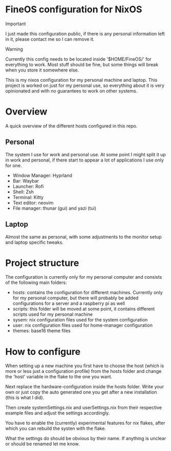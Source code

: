 # FineOS configuration for NixOS

> [!IMPORTANT]  
> I just made this configuration public, if there is any personal information left in it, please contact me so I can remove it.

> [!WARNING]
> Currently this config needs to be located inside '$HOME/FineOS/' for everything to work.
> Most stuff should be fine, but some things will break when you store it somewhere else.

This is my nixos configuration for my personal machine and laptop. This project is worked on just for my personal use, so everything about it is very opinionated and with no guarantees to work on other systems. 

# Overview

A quick overview of the different hosts configured in this repo.

## Personal

The system I use for work and personal use. At some point I might split it up in work and personal, if there start to appear a lot of applications I use only for one.

- Window Manager: Hyprland
- Bar: Waybar
- Launcher: Rofi
- Shell: Zsh
- Terminal: Kitty
- Text editor: neovim
- File manager: thunar (gui) and yazi (tui)

## Laptop 

Almost the same as personal, with some adjustments to the monitor setup and laptop specific tweaks.

# Project structure
The configuration is currently only for my personal computer and consists of the following main folders:

- hosts: contains the configuration for different machines. Currently only for my personal computer, but there will probably be added configurations for a server and a raspberry pi as well
- scripts: this folder will be moved at some point, it contains different scripts used for my personal machine 
- sysem: nix configuration files used for the system configuration 
- user: nix configuration files used for home-manager configuration 
- themes: base16 theme files

# How to  configure

When setting up a new machine you first have to choose the host (which is more or less just a configuration profile) from the hosts folder and change the 'host' variable in the flake to the one you want.

Next replace the hardware-configuration inside the hosts folder. Write your own or just copy the auto generated one you get after a new installation (this is what I did). 

Then create systemSettings.nix and userSettings.nix from their respective example files and adjust the settings accordingly.

You have to enable the (currently) experimental features for nix flakes, after which you can rebuild the systen with the flake.

What the settings do should be obvious by their name. If anything is unclear or should be renamed let me know.
